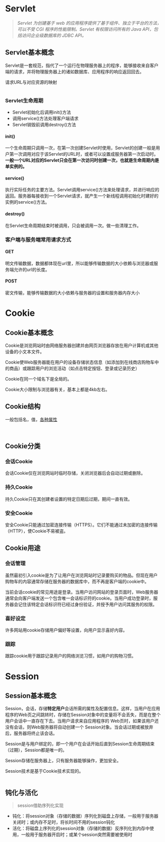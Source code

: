 # Servlet

> *Servlet 为创建基于 web 的应用程序提供了基于组件、独立于平台的方法，可以不受 CGI 程序的性能限制。Servlet 有权限访问所有的 Java API，包括访问企业级数据库的 JDBC API。* 

## Servlet基本概念

Servlet是一套规范，指代了一个运行在物理服务器上的程序，能够接收来自客户端的请求，并将物理服务器上的诸如数据库、应用程序的响应返回回去。

请求URL与对应资源的映射

<img :src="$withBase='/img/servlet-1.png'" class="align-center" />

### Servlet生命周期

- Servlet初始化后调用init()方法
- 调用service()方法处理客户端请求
- Servlet销毁前调用destroy()方法

#### init()

一个生命周期只调用一次，在第一次创建Servlet时使用，Servlet的创建一般是用户第一次调用对应于该Servlet的URL时，或者可以设置成服务器第一次启动时。**一般一个URL对应的Servlet只会在第一次访问时创建一次，也就是生命周期内是单实例的。** 

#### service()

执行实际任务的主要方法。Servlet调用service()方法来处理请求，并进行响应的返回。服务器每接收到一个Servlet请求，就产生一个新线程调用初始化时建好的实例的service()方法。

#### destroy()

在Servlet生命周期结束时被调用，只会被调用一次。做一些清理工作。

### 客户端与服务端常用请求方式

#### GET

明文传输数据，数据都体现在url里，所以能够传输数据的大小依赖与浏览器或服务端允许的url的长度。

#### POST

密文传输，能够传输数据的大小依赖与服务器的设置和服务器内存大小

# Cookie

## Cookie基本概念

Cookie是浏览网站时由网络服务器创建并由网页浏览器存放在用户计算机或其他设备的小文本文件。

Cookie使Web服务器能在用户的设备存储状态信息（如添加到在线商店购物车中的商品）或跟踪用户的浏览活动（如点击特定按钮、登录或记录历史）

Cookie在同一个域名下是全局的。

Cookie大小限制与浏览器有关，基本上都是4kb左右。

## Cookie结构

一般包括名，值，[各种属性](https://zh.wikipedia.org/zh-hans/Cookie)

<img :src="$withBase='/img/cookie-1.png'" class="align-center" />

<img :src="$withBase='/img/cookie-2.png'" class="align-center" />

## Cookie分类

### 会话Cookie

会话Cookie仅在浏览网站时临时存储，关闭浏览器后会自动过期或删除。

### 持久Cookie

持久Cookie只在其创建者设置的特定日期后过期，期间一直有效。

### 安全Cookie

安全Cookie只能通过加密连接传输（HTTPS）。它们不能通过未加密的连接传输（HTTP），使Cookie不易被盗。

## Cookie用途

### 会话管理

虽然最初引入cookie是为了让用户在浏览网站时记录要购买的物品。但现在用户购物车的内容通常存储在服务器的数据库中，而不再是客户端的cookie中。

当前会话cookie的常见用途是登录。当用户访问网站的登录页面时，Web服务器通常会向客户端发送一个包含唯一会话标识符的cookie。当用户成功登录时，服务器会记住该特定会话标识符已经过身份验证，并授予用户访问其服务的权限。

### 喜好设定

许多网站用cookie存储用户偏好等设置，向用户显示喜好内容。

### 跟踪

跟踪cookie用于跟踪记录用户的网络浏览习惯，如用户的购物习惯。

# Session

## Session基本概念

Session，会话，存储**特定用户**会话所需的属性及配置信息。这样，当用户在应用程序的Web页之间跳转时，存储在Session对象中的变量将不会丢失，而是在整个用户会话中一直存在下去。当用户请求来自应用程序的 Web页时，如果该用户还没有会话，则Web服务器将自动创建一个 Session对象。当会话过期或被放弃后，服务器将终止该会话。

Session是与用户绑定的，即一个用户在会话开始后直到Session生命周期结束（过期），Session都是唯一的。

Session存储在服务器上，只有服务器能够操作，更加安全。

Session技术是基于Cookie技术实现的。

<img :src="$withBase='/img/session-1.png'" class="align-center" />

## 钝化与活化

> session借助序列化实现

- 钝化：将session对象（存储的数据）序列化到磁盘上存储，一般用于服务器关闭时；或内存不足时，将长时间不用的session钝化
- 活化：将磁盘上序列化的session对象（存储的数据）反序列化到内存中使用，一般用于服务器开启时；或某个session突然需要被使用时
